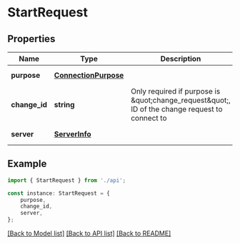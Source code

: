 # StartRequest


## Properties

Name | Type | Description | Notes
------------ | ------------- | ------------- | -------------
**purpose** | [**ConnectionPurpose**](ConnectionPurpose.md) |  | [default to undefined]
**change_id** | **string** | Only required if purpose is \&quot;change_request\&quot;, ID of the change request to connect to | [optional] [default to undefined]
**server** | [**ServerInfo**](ServerInfo.md) |  | [default to undefined]

## Example

```typescript
import { StartRequest } from './api';

const instance: StartRequest = {
    purpose,
    change_id,
    server,
};
```

[[Back to Model list]](../README.md#documentation-for-models) [[Back to API list]](../README.md#documentation-for-api-endpoints) [[Back to README]](../README.md)
